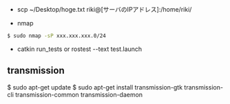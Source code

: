* scp ~/Desktop/hoge.txt riki@[サーバのIPアドレス]:/home/riki/

* nmap
```sh
$ sudo nmap -sP xxx.xxx.xxx.0/24
```
* catkin run_tests or rostest --text test.launch

## transmission

$ sudo apt-get update
$ sudo apt-get install transmission-gtk transmission-cli transmission-common transmission-daemon

